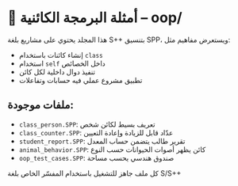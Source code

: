 # 🧬 أمثلة البرمجة الكائنية – oop/

هذا المجلد يحتوي على مشاريع بلغة S++ بتنسيق SPP، ويستعرض مفاهيم مثل:

- إنشاء كائنات باستخدام `class`
- استخدام `self` داخل الخصائص
- تنفيذ دوال داخلية لكل كائن
- تطبيق مشروع عملي فيه حسابات وتفاعلات

## ملفات موجودة:

- `class_person.SPP`: تعريف بسيط لكائن شخص
- `class_counter.SPP`: عدّاد قابل للزيادة وإعادة التعيين
- `student_report.SPP`: تقرير طالب يتضمن حساب المعدل
- `animal_behavior.SPP`: كائن يظهر أصوات الحيوانات حسب النوع
- `oop_test_cases.SPP`: صندوق هندسي يحسب مساحة

كل ملف جاهز للتشغيل باستخدام المفسّر الخاص بلغة S/S++
